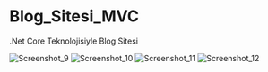 # Blog_Sitesi_MVC
.Net Core Teknolojisiyle Blog Sitesi



![Screenshot_9](https://user-images.githubusercontent.com/66026835/192816151-c32d5867-2b55-4764-87b4-00fa10bfe0e0.jpg)
![Screenshot_10](https://user-images.githubusercontent.com/66026835/192816156-ed9352d3-7245-4e4f-9ff3-27aa44fe7927.jpg)
![Screenshot_11](https://user-images.githubusercontent.com/66026835/192816157-df0ea51a-8f2c-4d01-8fb9-94699a37f656.jpg)
![Screenshot_12](https://user-images.githubusercontent.com/66026835/192816159-d9329329-eb34-4584-a0a8-0ff39104f411.jpg)
